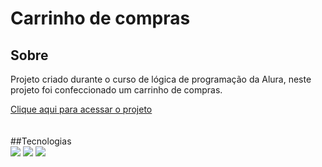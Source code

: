 <h1>Carrinho de compras</h1>

<h2>Sobre</h2>
<p>Projeto criado durante o curso de lógica de programação da Alura, neste projeto foi confeccionado um carrinho de compras.</p>
<a href = "https://carrinho-de-compras-self.vercel.app/" class = "link">Clique aqui para acessar o projeto</a>
</br> </br> </br>
##Tecnologias
<div>
  <img src="https://img.shields.io/badge/HTML-239120?style=for-the-badge&logo=html5&logoColor=white">
  <img src="https://img.shields.io/badge/CSS-239120?&style=for-the-badge&logo=css3&logoColor=white">
  <img src="https://img.shields.io/badge/JavaScript-F7DF1E?style=for-the-badge&logo=javascript&logoColor=black">
</div>
